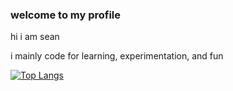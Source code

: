 ### welcome to my profile

hi i am sean

i mainly code for learning, experimentation, and fun

[![Top Langs](https://github-readme-stats.vercel.app/api/top-langs/?username=ShurnYurnYang&layout=donut)](https://github.com/anuraghazra/github-readme-stats)
